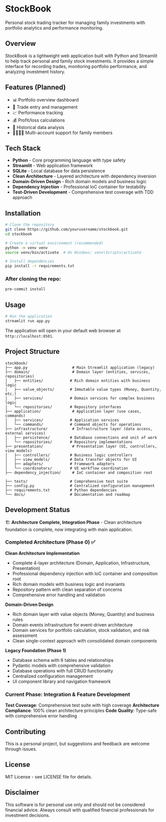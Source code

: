 # StockBook

Personal stock trading tracker for managing family investments with portfolio analytics and performance monitoring.

## Overview

StockBook is a lightweight web application built with Python and Streamlit to help track personal and family stock investments. It provides a simple interface for recording trades, monitoring portfolio performance, and analyzing investment history.

## Features (Planned)

- 📊 Portfolio overview dashboard
- 📝 Trade entry and management
- 📈 Performance tracking
- 💰 Profit/loss calculations
- 📅 Historical data analysis
- 👨‍👩‍👧‍👦 Multi-account support for family members

## Tech Stack

- **Python** - Core programming language with type safety
- **Streamlit** - Web application framework
- **SQLite** - Local database for data persistence
- **Clean Architecture** - Layered architecture with dependency inversion
- **Domain-Driven Design** - Rich domain models and business logic
- **Dependency Injection** - Professional IoC container for testability
- **Test-Driven Development** - Comprehensive test coverage with TDD approach

## Installation

```bash
# Clone the repository
git clone https://github.com/yourusername/stockbook.git
cd stockbook

# Create a virtual environment (recommended)
python -m venv venv
source venv/bin/activate  # On Windows: venv\Scripts\activate

# Install dependencies
pip install -r requirements.txt
```

### After cloning the repo:
```bash
pre-commit install
```

## Usage

```bash
# Run the application
streamlit run app.py
```

The application will open in your default web browser at `http://localhost:8501`.

## Project Structure

```
stockbook/
├── app.py                    # Main Streamlit application (legacy)
├── domain/                   # Domain layer (entities, services, repositories)
│   ├── entities/            # Rich domain entities with business logic
│   ├── value_objects/       # Immutable value types (Money, Quantity, etc.)
│   ├── services/            # Domain services for complex business logic
│   └── repositories/        # Repository interfaces
├── application/              # Application layer (use cases, commands)
│   ├── services/            # Application services
│   └── commands/            # Command objects for operations
├── infrastructure/           # Infrastructure layer (data access, external services)
│   ├── persistence/         # Database connections and unit of work
│   └── repositories/        # Repository implementations
├── presentation/             # Presentation layer (UI, controllers, view models)
│   ├── controllers/         # Business logic controllers
│   ├── view_models/         # Data transfer objects for UI
│   ├── adapters/            # Framework adapters
│   └── coordinators/        # UI workflow coordination
├── dependency_injection/     # IoC container and composition root

├── tests/                   # Comprehensive test suite
├── config.py                # Centralized configuration management
├── requirements.txt         # Python dependencies
└── docs/                    # Documentation and roadmap
```

## Development Status

🏗️ **Architecture Complete, Integration Phase** - Clean architecture foundation is complete, now integrating with main application.

### Completed Architecture (Phase 0) ✅

**Clean Architecture Implementation**
- Complete 4-layer architecture (Domain, Application, Infrastructure, Presentation)
- Professional dependency injection with IoC container and composition root
- Rich domain models with business logic and invariants
- Repository pattern with clean separation of concerns
- Comprehensive error handling and validation

**Domain-Driven Design**
- Rich domain layer with value objects (Money, Quantity) and business rules
- Domain events infrastructure for event-driven architecture
- Domain services for portfolio calculation, stock validation, and risk assessment
- Clean single-context approach with consolidated domain components

**Legacy Foundation (Phase 1)**
- Database schema with 6 tables and relationships  
- Pydantic models with comprehensive validation
- Database operations with full CRUD functionality
- Centralized configuration management
- UI component library and navigation framework

### Current Phase: Integration & Feature Development

**Test Coverage**: Comprehensive test suite with high coverage
**Architecture Compliance**: 100% clean architecture principles
**Code Quality**: Type-safe with comprehensive error handling

## Contributing

This is a personal project, but suggestions and feedback are welcome through issues.

## License

MIT License - see LICENSE file for details.

## Disclaimer

This software is for personal use only and should not be considered financial advice. Always consult with qualified financial professionals for investment decisions.
